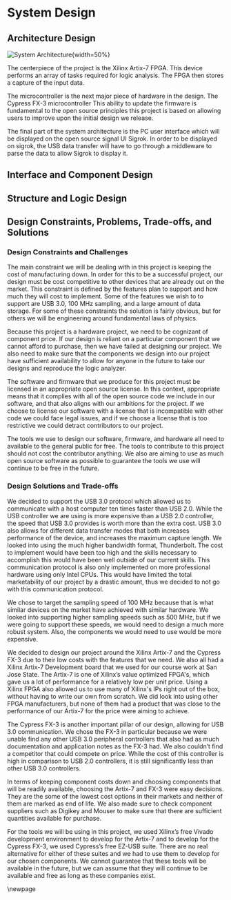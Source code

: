 # System Design #

## Architecture Design ##

<!-- [Describe a general architectural solution for your system.  This section must include textual description accompanied with diagrams.] -->

![System Architecture](images/high_level.png){width=50%}

The centerpiece of the project is the Xilinx Artix-7 FPGA. This device performs an array of tasks required for logic analysis. The FPGA then stores a capture of the input data. 

The microcontroller is the next major piece of hardware in the design. The Cypress FX-3 microcontroller  This ability to update the firmware is fundamental to the open source principles this project is based on allowing users to improve upon the initial design we release.

The final part of the system architecture is the PC user interface which will be displayed on the open source signal UI Sigrok. In order to be displayed on sigrok, the USB data transfer will have to go through a middleware to parse the data to allow Sigrok to display it.

## Interface and Component Design ##

<!-- [Draw the actual component diagram with textual description. This section must include textual description accompanied with diagrams] -->

## Structure and Logic Design ##

<!-- [Present the detailed structure and logic design for your hardware/software components and processes. This section must include textual description accompanied with diagrams. If scientific or mathematical fundamentals are used for your project algorithm, specify what kind of formula or theory has been applied.] -->

## Design Constraints, Problems, Trade-offs, and Solutions ##

### Design Constraints and Challenges ###

<!-- [Present your design constraints in different perspectives, such as economic, resources, society and environment, hardware/software, mathematical/scientific theories and safety and reliability.] -->

The main constraint we will be dealing with in this project is keeping the cost of manufacturing down. In order for this to be a successful project, our design must be cost competitive to other devices that are already out on the market. This constraint is defined by the features plan to support and how much they will cost to implement. Some of the features we wish to to support are USB 3.0, 100 MHz sampling, and a large amount of data storage. For some of these constraints the solution is fairly obvious, but for others we will be engineering around fundamental laws of physics.

Because this project is a hardware project, we need to be cognizant of component price. If our design is reliant on a particular component that we cannot afford to purchase, then we have failed at designing our project. We also need to make sure that the components we design into our project have sufficient availability to allow for anyone in the future to take our designs and reproduce the logic analyzer.

The software and firmware that we produce for this project must be licensed in an appropriate open source license. In this context, appropriate means that it complies with all of the open source code we include in our software, and that also aligns with our ambitions for the project. If we choose to license our software with a license that is incompatible with other code we could face legal issues, and if we choose a license that is too restrictive we could detract contributors to our project.

The tools we use to design our software, firmware, and hardware all need to available to the general public for free. The tools to contribute to this project should not cost the contributor anything. We also are aiming to use as much open source software as possible to guarantee the tools we use will continue to be free in the future.

### Design Solutions and Trade-offs ###

<!-- [Document your approaches to cope with the given constraints. Present your design trade-off decisions and solution selections to deal with these constraints and problems and challenges.] -->

We decided to support the USB 3.0 protocol which allowed us to communicate with a host computer ten times faster than USB 2.0. While the USB controller we are using is more expensive than a USB 2.0 controller, the speed that USB 3.0 provides is worth more than the extra cost. USB 3.0 also allows for different data transfer modes that both increases performance of the device, and increases the maximum capture length. We looked into using the much higher bandwidth format, Thunderbolt. The cost to implement would have been too high and the skills necessary to accomplish this would have been well outside of our current skills. This communication protocol is also only implemented on more professional hardware using only Intel CPUs. This would have limited the total marketability of our project by a drastic amount, thus we decided to not go with this communication protocol.

We chose to target the sampling speed of 100 MHz because that is what similar devices on the market have achieved with similar hardware. We looked into supporting higher sampling speeds such as 500 MHz, but if we were going to support these speeds, we would need to design a much more robust system. Also, the components we would need to use would be more expensive.

We decided to design our project around the Xilinx Artix-7 and the Cypress FX-3 due to their low costs with the features that we need. We also all had a Xilinx Artix-7 Development board that we used for our course work at San Jose State. The Artix-7 is one of Xilinx’s value optimized FPGA's, which gave us a lot of performance for a relatively low per unit price. Using a Xilinx FPGA also allowed us to use many of Xilinx's IPs right out of the box, without having to write our own from scratch. We did look into using other FPGA manufacturers, but none of them had a product that was close to the performance of our Artix-7 for the price were aiming to achieve.

The Cypress FX-3 is another important pillar of our design, allowing for USB 3.0 communication. We chose the FX-3 in particular because we were unable find any other USB 3.0 peripheral controllers that also had as much documentation and application notes as the FX-3 had. We also couldn’t find a competitor that could compete on price. While the cost of this controller is high in comparison to USB 2.0 controllers, it is still significantly less than other USB 3.0 controllers.

In terms of keeping component costs down and choosing components that will be readily available, choosing the Artix-7 and FX-3 were easy decisions. They are the some of the lowest cost options in their markets and neither of them are marked as end of life. We also made sure to check component suppliers such as Digikey and Mouser to make sure that there are sufficient quantities available for purchase.

For the tools we will be using in this project, we used Xilinx’s free Vivado development environment to develop for the Artix-7 and to develop for the Cypress FX-3, we used Cypress’s free EZ-USB suite. There are no real alternative for either of these suites and we had to use them to develop for our chosen components. We cannot guarantee that these tools will be available in the future, but we can assume that they will continue to be available and free as long as these companies exist.

\newpage
